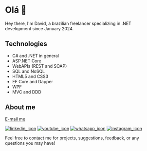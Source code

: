 # Olá 👋

Hey there, I'm David, a brazilian freelancer specializing in .NET development since January 2024.

## Technologies
- C# and .NET in general
- ASP.NET Core
- WebAPIs (REST and SOAP)
- SQL and NoSQL
- HTML5 and CSS3
- EF Core and Dapper
- WPF
- MVC and DDD

## About me

[E-mail me](mailto:davidjumi51@gmail.com)

[![linkedin_icon](https://github.com/davidfreitas51/davidfreitas51/assets/152209400/28c14f84-c08d-4a06-b58d-2c978481a6f7)](https://www.linkedin.com/in/david-freitas51/)
[![youtube_icon](https://github.com/davidfreitas51/davidfreitas51/assets/152209400/eb2085a5-7c37-4db7-9b73-6cde7758818a)](https://www.youtube.com/@davidfreitas272)
[![whatsapp_icon](https://github.com/davidfreitas51/davidfreitas51/assets/152209400/7cea819b-0031-46a8-a4a4-24629e9fa96c)](https://wa.link/vch1wo)
[![instagram_icon](https://github.com/davidfreitas51/davidfreitas51/assets/152209400/fcbab9fa-1e7b-4910-9923-fb4e578798eb)](https://www.instagram.com/ddavid.freitas/)


Feel free to contact me for projects, suggestions, feedback, or any questions you may have!
